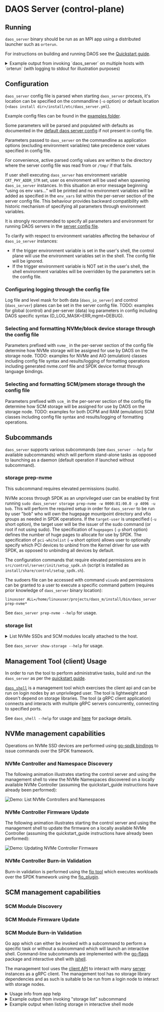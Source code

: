 # DAOS Server (control-plane)

## Running

`daos_server` binary should be run as an MPI app using a distributed launcher such as `orterun`.

For instructions on building and running DAOS see the [Quickstart guide](../../doc/quickstart.md).

<details>
<summary>Example output from invoking `daos_server` on multiple hosts with `orterun` (with logging to stdout for illustration purposes)</summary>
<p>

```
[tanabarr@boro-45 daos_m]$ orterun -np 2 -H boro-44,boro-45 --report-uri /tmp/urifile --enable-recovery daos_server -c 1  -o /home/tanabarr/projects/daos_m/utils/config/examples/daos_server_sockets.yml
2019/03/28 12:28:07 config.go:85: debug: DAOS config read from /home/tanabarr/projects/daos_m/utils/config/examples/daos_server_sockets.yml
2019/03/28 12:28:07 config.go:85: debug: DAOS config read from /home/tanabarr/projects/daos_m/utils/config/examples/daos_server_sockets.yml
2019/03/28 12:28:07 main.go:79: debug: Switching control log level to DEBUG
boro-44.boro.hpdd.intel.com 2019/03/28 12:28:07 config.go:121: debug: Active config saved to /home/tanabarr/projects/daos_m/utils/config/examples/.daos_server.active.yml (read-only)
Starting SPDK v18.07-pre / DPDK 18.02.0 initialization...
[ DPDK EAL parameters: spdk -c 0x1 --file-prefix=spdk234203216 --base-virtaddr=0x200000000000 --proc-type=auto ]
EAL: Detected 72 lcore(s)
EAL: Auto-detected process type: PRIMARY
2019/03/28 12:28:07 main.go:79: debug: Switching control log level to DEBUG
boro-45.boro.hpdd.intel.com 2019/03/28 12:28:07 config.go:121: debug: Active config saved to /home/tanabarr/projects/daos_m/utils/config/examples/.daos_server.active.yml (read-only)
EAL: Detected 72 lcore(s)
Starting SPDK v18.07-pre / DPDK 18.02.0 initialization...
[ DPDK EAL parameters: spdk -c 0x1 --file-prefix=spdk290246766 --base-virtaddr=0x200000000000 --proc-type=auto ]
EAL: Auto-detected process type: PRIMARY
EAL: No free hugepages reported in hugepages-1048576kB
EAL: No free hugepages reported in hugepages-1048576kB
EAL: Multi-process socket /home/tanabarr/.spdk234203216_unix
EAL: Probing VFIO support...
EAL: Multi-process socket /home/tanabarr/.spdk290246766_unix
EAL: Probing VFIO support...
EAL: PCI device 0000:81:00.0 on NUMA socket 1
EAL:   probe driver: 8086:2701 spdk_nvme
EAL: PCI device 0000:81:00.0 on NUMA socket 1
EAL:   probe driver: 8086:2701 spdk_nvme
Starting SPDK v18.07-pre / DPDK 18.02.0 initialization...
[ DPDK EAL parameters: daos -c 0x1 --file-prefix=spdk290246766 --base-virtaddr=0x200000000000 --proc-type=auto ]
EAL: Detected 72 lcore(s)
Starting SPDK v18.07-pre / DPDK 18.02.0 initialization...
[ DPDK EAL parameters: daos -c 0x1 --file-prefix=spdk234203216 --base-virtaddr=0x200000000000 --proc-type=auto ]
EAL: Auto-detected process type: SECONDARY
EAL: Detected 72 lcore(s)
EAL: Auto-detected process type: SECONDARY
EAL: Multi-process socket /home/tanabarr/.spdk234203216_unix_141938_a591f56066dd7
EAL: Probing VFIO support...
EAL: WARNING: Address Space Layout Randomization (ASLR) is enabled in the kernel.
EAL:    This may cause issues with mapping memory into secondary processes
EAL: Multi-process socket /home/tanabarr/.spdk290246766_unix_23680_14e5a164a3bd1db
EAL: Probing VFIO support...
EAL: WARNING: Address Space Layout Randomization (ASLR) is enabled in the kernel.
EAL:    This may cause issues with mapping memory into secondary processes
EAL: PCI device 0000:81:00.0 on NUMA socket 1
EAL:   probe driver: 8086:2701 spdk_nvme
boro-44.boro.hpdd.intel.com 2019/03/28 12:28:11 main.go:188: debug: DAOS server listening on 0.0.0.0:10001
DAOS I/O server (v0.0.2) process 141938 started on rank 1 (out of 2) with 1 target xstream set(s).
EAL: PCI device 0000:81:00.0 on NUMA socket 1
EAL:   probe driver: 8086:2701 spdk_nvme
boro-45.boro.hpdd.intel.com 2019/03/28 12:28:11 main.go:188: debug: DAOS server listening on 0.0.0.0:10001
DAOS I/O server (v0.0.2) process 23680 started on rank 0 (out of 2) with 1 target xstream set(s).
```

</p>
</details>

## Configuration

`daos_server` config file is parsed when starting `daos_server` process, it's location can be specified on the commandline (`-o` option) or default location (`<daos install dir>/install/etc/daos_server.yml`).

Example config files can be found in the [examples folder](https://github.com/daos-stack/daos/tree/master/utils/config/examples).

Some parameters will be parsed and populated with defaults as documented in the [default daos server config](https://github.com/daos-stack/daos/tree/master/utils/config/daos_server.yml) if not present in config file.

Parameters passed to `daos_server` on the commandline as application options (excluding environment variables) take precedence over values specified in config file.

For convenience, active parsed config values are written to the directory where the server config file was read from or `/tmp/` if that fails.

If user shell executing `daos_server` has environment variable `CRT_PHY_ADDR_STR` set, user os environment will be used when spawning `daos_io_server` instances. In this situation an error message beginning "using os env vars..." will be printed and no environment variables will be added as specified in the `env_vars` list within the per-server section of the server config file. This behaviour provides backward compatibility with historic mechanism of specifying all parameters through environment variables.

It is strongly recommended to specify all parameters and environment for running DAOS servers in the [server config file](https://github.com/daos-stack/daos/tree/master/utils/config/daos_server.yml).

To clarify with respect to environment variables affecting the behaviour of `daos_io_server` instances:

*  If the trigger environment variable is set in the user's shell, the control plane will use the environment variables set in the shell. The config file will be ignored.
*  If the trigger environment variable is NOT set in the user's shell, the shell environment variables will be overridden by the parameters set in the config file.

### Configuring logging through the config file

Log file and level mask for both data (`daos_io_server`) and control (`daos_server`) planes can be set in the server config file.
TODO: examples for global (control) and per-server (data) log parameters in config including DAOS specific syntax (D_LOG_MASK=ERR,mgmt=DEBUG).

### Selecting and formatting NVMe/block device storage through the config file

Parameters prefixed with `nvme_` in the per-server section of the config file determine how NVMe storage will be assigned for use by DAOS on the storage node.
TODO: examples for NVMe and AIO (emulation) classes including config file syntax and results/logging of formatting operations including generated nvme.conf file and SPDK device format through language bindings.

### Selecting and formatting SCM/pmem storage through the config file

Parameters prefixed with `scm_` in the per-server section of the config file determine how SCM storage will be assigned for use by DAOS on the storage node.
TODO: examples for both DCPM and RAM (emulation) SCM classes including config file syntax and results/logging of formatting operations.

## Subcommands

`daos_server` supports various subcommands (see `daos_server --help` for available subcommands) which will perform stand-alone tasks as opposed to launching as a daemon (default operation if launched without subcommand).

### storage prep-nvme

This subcommand requires elevated permissions (sudo).

NVMe access through SPDK as an unprivileged user can be enabled by first running `sudo daos_server storage prep-nvme -w 0000:81:00.0 -p 4096 -u bob`. This will perform the required setup in order for `daos_server` to be run by user "bob" who will own the hugepage mountpoint directory and vfio groups as needed in SPDK operations. If the `target-user` is unspecified (`-u` short option), the target user will be the issuer of the sudo command (or root if not using sudo). The specification of `hugepages` (`-p` short option) defines the number of huge pages to allocate for use by SPDK. The specification of `pci-whitelist` (`-w` short option) allows user to optionally specify which PCI devices to unbind from the Kernel driver for use with SPDK, as opposed to unbinding all devices by default.

The configuration commands that require elevated permissions are in `src/control/server/init/setup_spdk.sh` (script is installed as `install/share/control/setup_spdk.sh`).

The sudoers file can be accessed with command `visudo` and permissions can be granted to a user to execute a specific command pattern (requires prior knowledge of `daos_server` binary location):
```
linuxuser ALL=/home/linuxuser/projects/daos_m/install/bin/daos_server prep-nvme*
```

See `daos_server prep-nvme --help` for usage.

### storage list

<details>
<summary>List NVMe SSDs and SCM modules locally attached to the host.</summary>
<p>

```
[tanabarr@boro-45 daos_m]$ daos_server storage list
Starting SPDK v18.07-pre / DPDK 18.02.0 initialization...
[ DPDK EAL parameters: spdk -c 0x1 --file-prefix=spdk_pid29193 ]
EAL: Detected 72 lcore(s)
EAL: No free hugepages reported in hugepages-1048576kB
EAL: Multi-process socket /home/tanabarr/.spdk_pid29193_unix
EAL: Probing VFIO support...
Unable to unlink shared memory file: /var/run/.spdk_pid29193_config. Error code: 2
Unable to unlink shared memory file: /var/run/.spdk_pid29193_hugepage_info. Error code: 2
EAL: PCI device 0000:81:00.0 on NUMA socket 1
EAL:   probe driver: 8086:2701 spdk_nvme
Listing attached storage...
NVMe:
- id: 0
  model: 'INTEL SSDPED1K375GA '
  serial: 'PHKS7335006W375AGN  '
  pciaddr: 0000:81:00.0
  fwrev: E2010420
  namespace:
  - id: 1
    capacity: 375
```

</p>
</details>

See `daos_server show-storage --help` for usage.

## Management Tool (client) Usage

In order to run the tool to perform administrative tasks, build and run the `daos_server` as per the [quickstart guide](https://github.com/daos-stack/daos/blob/master/doc/quickstart.md).

[`daos_shell`](../dmg) is a management tool which exercises the client api and can be run on login nodes by an unprivileged user. The tool is lightweight and doesn't depend on storage libraries. The tool (a gRPC client application) connects and interacts with multiple gRPC servers concurrently, connecting to specified ports.

See `daos_shell --help` for usage and [here](../dmg) for package details.

## NVMe management capabilities

Operations on NVMe SSD devices are performed using [go-spdk bindings](./go-spdk/README.md) to issue commands over the SPDK framework.

### NVMe Controller and Namespace Discovery

The following animation illustrates starting the control server and using the management shell to view the NVMe Namespaces discovered on a locally available NVMe Controller (assuming the quickstart_guide instructions have already been performed):

![Demo: List NVMe Controllers and Namespaces](/doc/graph/daosshellnamespaces.svg)

### NVMe Controller Firmware Update

The following animation illustrates starting the control server and using the management shell to update the firmware on a locally available NVMe Controller (assuming the quickstart_guide instructions have already been performed):

![Demo: Updating NVMe Controller Firmware](/doc/graph/daosshellfwupdate.svg)

### NVMe Controller Burn-in Validation

Burn-in validation is performed using the [fio tool](https://github.com/axboe/fio) which executes workloads over the SPDK framework using the [fio_plugin](https://github.com/spdk/spdk/tree/v18.04.1/examples/nvme/fio_plugin).

## SCM management capabilities

### SCM Module Discovery

### SCM Module Firmware Update

### SCM Module Burn-in Validation

Go app which can either be invoked with a subcommand to perform a specific task or without a subcommand which will launch an interactive shell.
Command-line subcommands are implemented with the [go-flags](https://github.com/jessevdk/go-flags) package and interactive shell with [ishell](https://github.com/abiosoft/ishell).

The management tool uses the [client API](../client) to interact with many [server](../server) instances as a gRPC client.
The management tool has no storage library dependencies and as such is suitable to be run from a login node to interact with storage nodes.

<details>
<summary>Usage info from app help</summary>
<p>

```
[tanabarr@ssh-1 ~]$ projects/daos_m/install/bin/daos_shell --help
Usage:
  daos_shell [OPTIONS] [command]

Application Options:
  -l, --hostlist=    comma separated list of addresses <ipv4addr/hostname:port> (default: localhost:10001)
  -f, --hostfile=    path of hostfile specifying list of addresses <ipv4addr/hostname:port>, if specified takes preference over HostList
  -o, --config-path= Client config file path

Help Options:
  -h, --help         Show this help message

Available commands:
  network  Perform tasks related to locally-attached network devices (aliases: n)
  pool     Perform tasks related to DAOS pools (aliases: p)
  service  Perform distributed tasks related to DAOS system (aliases: sv)
  storage  Perform tasks related to locally-attached storage (aliases: st)

[tanabarr@ssh-1 ~]$ projects/daos_m/install/bin/daos_shell storage --help
Usage:
  daos_shell [OPTIONS] storage <list>

Application Options:
  -l, --hostlist=    comma separated list of addresses <ipv4addr/hostname:port> (default: localhost:10001)
  -f, --hostfile=    path of hostfile specifying list of addresses <ipv4addr/hostname:port>, if specified takes preference over HostList
  -o, --config-path= Client config file path

Help Options:
  -h, --help         Show this help message

Available commands:
  list  List locally-attached SCM and NVMe storage (aliases: l)

[tanabarr@ssh-1 ~]$ projects/daos_m/install/bin/daos_shell service --help
Usage:
  daos_shell [OPTIONS] service <kill-rank>

Application Options:
  -l, --hostlist=    comma separated list of addresses <ipv4addr/hostname:port> (default: localhost:10001)
  -f, --hostfile=    path of hostfile specifying list of addresses <ipv4addr/hostname:port>, if specified takes preference over HostList
  -o, --config-path= Client config file path

Help Options:
  -h, --help         Show this help message

Available commands:
  kill-rank  Terminate server running as specific rank on a DAOS pool (aliases: kr)

[tanabarr@ssh-1 ~]$ projects/daos_m/install/bin/daos_shell service kill-rank --help
Usage:
  daos_shell [OPTIONS] service kill-rank [kill-rank-OPTIONS]

Application Options:
  -l, --hostlist=      comma separated list of addresses <ipv4addr/hostname:port> (default: localhost:10001)
  -f, --hostfile=      path of hostfile specifying list of addresses <ipv4addr/hostname:port>, if specified takes preference over HostList
  -o, --config-path=   Client config file path

Help Options:
  -h, --help           Show this help message

[kill-rank command options]
      -r, --rank=      Rank identifying DAOS server
      -p, --pool-uuid= Pool uuid that rank relates to
```

</p>
</details>

<details>
<summary>Example output from invoking "storage list" subcommand</summary>
<p>

```
[tanabarr@ssh-1 ~]$ projects/daos_m/install/bin/daos_shell -l boro-44:10001,boro-45:10001 storage list
Active connections: [boro-45:10001 boro-44:10001]

Listing NVMe SSD controller and constituent namespaces on connected storage servers:
boro-44:10001:
- id: 0
  model: 'INTEL SSDPED1K375GA '
  serial: 'PHKS73350016375AGN  '
  pciaddr: 0000:81:00.0
  fwrev: E2010324
  namespace:
  - id: 1
    capacity: 375
boro-45:10001:
- id: 0
  model: 'INTEL SSDPED1K375GA '
  serial: 'PHKS7335006W375AGN  '
  pciaddr: 0000:81:00.0
  fwrev: E2010420
  namespace:
  - id: 1
    capacity: 375


Listing SCM modules on connected storage servers:
boro-44:10001: []
boro-45:10001: []
```

</p>
</details>

<details>
<summary>Example output when listing storage in interactive shell mode</summary>
<p>

```bash
[tanabarr@ssh-1 ~]$ projects/daos_m/install/bin/daos_shell
Active connections: [localhost:10001]

DAOS Management Shell
>>> help

Commands:
  addconns          Command to create connections to servers by supplying a space separated list of addresses <ipv4addr/hostname:port>
  clear             clear the screen
  clearconns        Command to clear stored server connections
  exit              exit the program
  getconns          Command to list active server connections
  help              display help
  killrank          Command to terminate server running as specific rank on a DAOS pool
  listfeatures      Command to retrieve supported management features on connected servers
  liststorage       Command to list locally-attached NVMe SSD controllers and SCM modules


>>> addconns boro-44:10001 boro-45:10001
failed to connect to localhost:10001 (socket connection is not active (TRANSIENT_FAILURE))
Active connections: [boro-45:10001 boro-44:10001]

>>> liststorage
Active connections: [boro-45:10001 boro-44:10001]

Listing NVMe SSD controller and constituent namespaces on connected storage servers:
boro-44:10001:
- id: 0
  model: 'INTEL SSDPED1K375GA '
  serial: 'PHKS73350016375AGN  '
  pciaddr: 0000:81:00.0
  fwrev: E2010324
  namespace:
  - id: 1
    capacity: 375
boro-45:10001:
- id: 0
  model: 'INTEL SSDPED1K375GA '
  serial: 'PHKS7335006W375AGN  '
  pciaddr: 0000:81:00.0
  fwrev: E2010420
  namespace:
  - id: 1
    capacity: 375


Listing SCM modules on connected storage servers:
boro-44:10001: []
boro-45:10001: []
```

</p>
</details>
